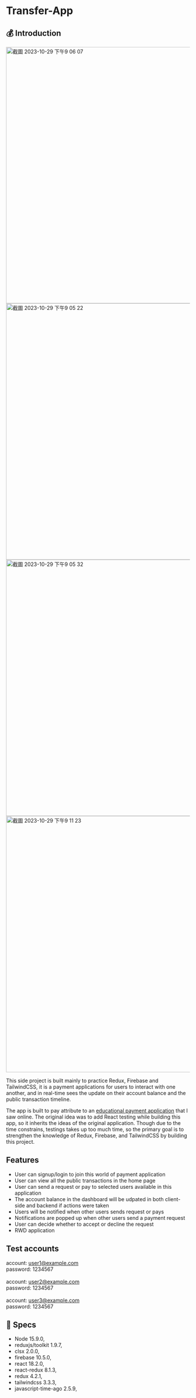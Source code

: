 # Transfer-App

## 💰 Introduction
<img width="700" alt="截圖 2023-10-29 下午9 06 07" src="https://github.com/phoenix850508/transfer-app/assets/121414639/f0f7f247-22d6-4d57-abcc-c418e12aabd9">
<img width="700" alt="截圖 2023-10-29 下午9 05 22" src="https://github.com/phoenix850508/transfer-app/assets/121414639/75243ad6-e1e0-4770-ae82-002d2f80f4b3">
<img width="700" alt="截圖 2023-10-29 下午9 05 32" src="https://github.com/phoenix850508/transfer-app/assets/121414639/17961b41-954c-498e-b944-77d0c13af86f">
<img width="700" alt="截圖 2023-10-29 下午9 11 23" src="https://github.com/phoenix850508/transfer-app/assets/121414639/dc72831c-bc69-41e4-81e5-84421ed25d84">


This side project is built mainly to practice Redux, Firebase and TailwindCSS, it is a payment applications for users to interact with one another, and in real-time sees the update on their account balance 
and the public transaction timeline.

The app is built to pay attribute to an [educational payment application](https://github.com/cypress-io/cypress-realworld-app) that I saw online.
The original idea was to add React testing while building this app, so it inherits the ideas of the original application. Though due to the time constrains,
testings takes up too much time, so the primary goal is to strengthen the knowledge of Redux, Firebase, and TailwindCSS by building this project.

## Features
- User can signup/login to join this world of payment application
- User can view all the public transactions in the home page
- User can send a request or pay to selected users available in this application
- The account balance in the dashboard will be udpated in both client-side and backend if actions were taken
- Users will be notified when other users sends request or pays
- Notifications are popped up when other users send a payment request
- User can decide whether to accept or decline the request
- RWD application

## Test accounts
account: user1@example.com
<br>
password: 1234567
<br>
<br>
account: user2@example.com
<br>
password: 1234567
<br>
<br>
account: user3@example.com
<br>
password: 1234567

## 🔧 Specs
- Node 15.9.0,
- reduxjs/toolkit 1.9.7,
- clsx 2.0.0,
- firebase 10.5.0,
- react 18.2.0,
- react-redux 8.1.3,
- redux 4.2.1,
- tailwindcss 3.3.3,
- javascript-time-ago 2.5.9,





